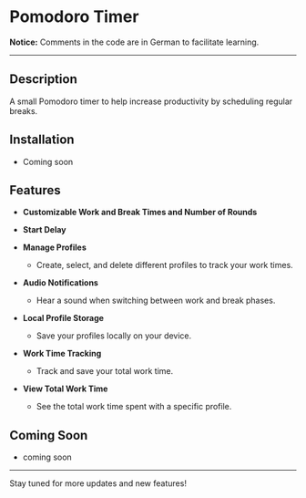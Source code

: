 # Pomodoro Timer

**Notice:** Comments in the code are in German to facilitate learning.

---

## Description

A small Pomodoro timer to help increase productivity by scheduling regular breaks.

## Installation

- Coming soon

## Features

- **Customizable Work and Break Times and Number of Rounds**

- **Start Delay**

- **Manage Profiles**

  - Create, select, and delete different profiles to track your work times.

- **Audio Notifications**

  - Hear a sound when switching between work and break phases.

- **Local Profile Storage**

  - Save your profiles locally on your device.

- **Work Time Tracking**

  - Track and save your total work time.

- **View Total Work Time**
  - See the total work time spent with a specific profile.

## Coming Soon

- coming soon

---

Stay tuned for more updates and new features!
